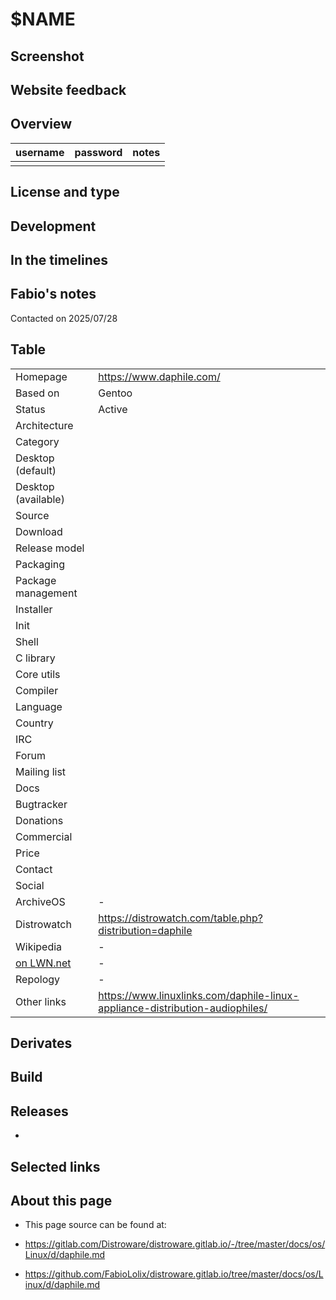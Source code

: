 # $NAME

## Screenshot


## Website feedback


## Overview


| username | password | notes |
|----------|----------|-------|
|  |  |  |


## License and type



## Development



## In the timelines



## Fabio's notes

Contacted on 2025/07/28



## Table

|                       |  |
|-----------------------|--|
| Homepage              | <https://www.daphile.com/> |
| Based on              | Gentoo |
| Status                | Active |
| Architecture          |  |
| Category              |  |
| Desktop (default)     |  |
| Desktop (available)   |  |
| Source                |  |
| Download              |  |
| Release model         |  |
| Packaging             |  |
| Package management    |  |
| Installer             |  |
| Init                  |  |
| Shell                 |  |
| C library             |  |
| Core utils            |  |
| Compiler              |  |
| Language              |  |
| Country               |  |
| IRC                   |  |
| Forum                 |  |
| Mailing list          |  |
| Docs                  |  |
| Bugtracker            |  |
| Donations             |  |
| Commercial            |  |
| Price                 |  |
| Contact               |  |
| Social                | <br> |
| ArchiveOS             | - |
| Distrowatch           | <https://distrowatch.com/table.php?distribution=daphile> |
| Wikipedia             | - |
| [on LWN.net](https://lwn.net/Distributions/) | - |
| Repology              | - |
| Other links           | <https://www.linuxlinks.com/daphile-linux-appliance-distribution-audiophiles/> <br> |


## Derivates



## Build



## Releases

* 


## Selected links



## About this page

* This page source can be found at:

* <https://gitlab.com/Distroware/distroware.gitlab.io/-/tree/master/docs/os/Linux/d/daphile.md>
* <https://github.com/FabioLolix/distroware.gitlab.io/tree/master/docs/os/Linux/d/daphile.md>